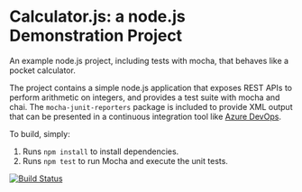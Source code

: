 Calculator.js: a node.js Demonstration Project
==============================================
An example node.js project, including tests with mocha, that behaves like
a pocket calculator.

The project contains a simple node.js application that exposes REST APIs
to perform arithmetic on integers, and provides a test suite with mocha
and chai.  The `mocha-junit-reporters` package is included to provide XML
output that can be presented in a continuous integration tool like
[Azure DevOps](https://azure.com/devops).

To build, simply:

1. Runs `npm install` to install dependencies.
2. Runs `npm test` to run Mocha and execute the unit tests.

[![Build Status](https://dev.azure.com/LabUser-17184704/LabUser-17184704/_apis/build/status/JulianManzaneque.calculator?branchName=master)](https://dev.azure.com/LabUser-17184704/LabUser-17184704/_build/latest?definitionId=1&branchName=master)
